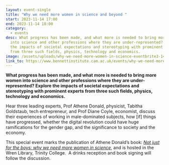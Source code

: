 ```yaml
---
layout: event-single
title: "Why we need more women in science and beyond "
start: 2023-11-14 17:00
end: 2023-11-14 18:00
category:
  - events
desc: What progress has been made, and what more is needed to bring more women
  into science and other professions where they are under-represented? Explore
  the impacts of societal expectations and stereotyping with prominent experts
  from three such fields, physics, technology and economics.
image: /assets/uploads/why-we-need-more-women-in-science-eventbrite3-1440x753.webp
link_to: https://www.bennettinstitute.cam.ac.uk/events/why-we-need-more-women-in-science-and-beyond/
---
```

**What progress has been made, and what more is needed to bring more women into science and other professions where they are under-represented? Explore the impacts of societal expectations and stereotyping with prominent experts from three such fields, physics, technology and economics.**

Hear three leading experts, Prof Athene Donald, physicist, Tabitha Goldstaub, tech entrepreneur, and Prof Diane Coyle, economist, discuss their experiences of working in male-dominated subjects, how \[if] things have progressed, whether the digital revolution could have huge ramifications for the gender gap, and the significance to society and the economy.  

This special event marks the publication of Athene Donald’s book: *[Not just for the boys: why we need more women in science](https://global.oup.com/academic/product/not-just-for-the-boys-9780192893406?cc=gb&lang=en&)*, and is hosted in the Wren Library, Trinity College.  A drinks reception and book signing will follow the discussion.